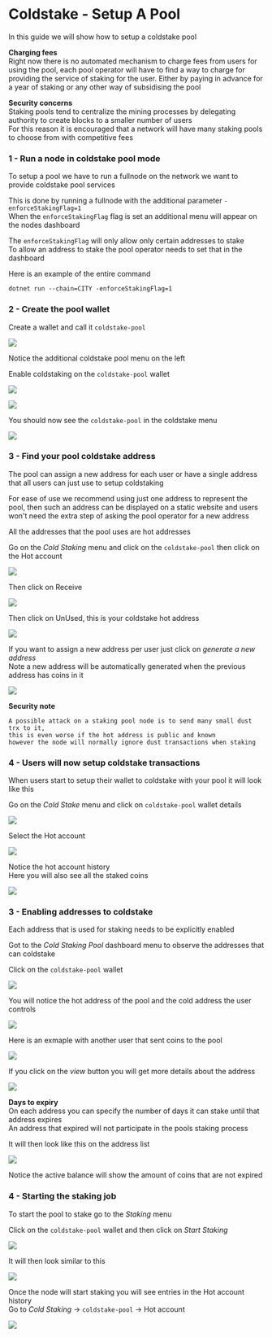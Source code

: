 # Coldstake - Setup A Pool

In this guide we will show how to setup a coldstake pool  


**Charging fees**  
Right now there is no automated mechanism to charge fees from users for using the pool, each pool operator will have to find a way to charge for providing the service of staking for the user.
Either by paying in advance for a year of staking or any other way of subsidising the pool  

**Security concerns**  
Staking pools tend to centralize the mining processes by delegating authority to create blocks to a smaller number of users  
For this reason it is encouraged that a network will have many staking pools to choose from with competitive fees  

### 1 - Run a node in coldstake pool mode  

To setup a pool we have to run a fullnode on the network we want to provide coldstake pool services     
 
This is done by running a fullnode with the additional parameter `-enforceStakingFlag=1`  
When the `enforceStakingFlag` flag is set an additional menu will appear on the nodes dashboard  

The `enforceStakingFlag` will only allow only certain addresses to stake  
To allow an address to stake the pool operator needs to set that in the dashboard  

Here is an example of the entire command   
```
dotnet run --chain=CITY -enforceStakingFlag=1
```  

### 2 - Create the pool wallet

Create a wallet and call it `coldstake-pool` 

![](../img/coldstake/35.png)

Notice the additional coldstake pool menu on the left   

Enable coldstaking on the `coldstake-pool` wallet

![](../img/coldstake/36.png)

![](../img/coldstake/37.png)

You should now see the `coldstake-pool` in the coldstake menu  

![](../img/coldstake/38.png)

### 3 - Find your pool coldstake address

The pool can assign a new address for each user or have a single address that all users can just use to setup coldstaking  

For ease of use we recommend using just one address to represent the pool, then such an address can be displayed on a static website and users won't need the extra step of asking the pool operator for a new address   

All the addresses that the pool uses are hot addresses  

Go on the *Cold Staking* menu and click on the `coldstake-pool`  then click on the Hot account  

![](../img/coldstake/39.png)

Then click on Receive  

![](../img/coldstake/40.png)

Then click on UnUsed, this is your coldstake hot address

![](../img/coldstake/41.png)

If you want to assign a new address per user just click on *generate a new address*   
Note a new address will be automatically generated when the previous address has coins in it  

![](../img/coldstake/42.png)  

**Security note**
```
A possible attack on a staking pool node is to send many small dust trx to it,  
this is even worse if the hot address is public and known     
however the node will normally ignore dust transactions when staking  
```
### 4 - Users will now setup coldstake transactions

When users start to setup their wallet to coldstake with your pool it will look like this  

Go on the *Cold Stake* menu and click on `coldstake-pool` wallet details 

![](../img/coldstake/43.png)  

Select the Hot account

![](../img/coldstake/44.png)  

Notice the hot account history  
Here you will also see all the staked coins  

![](../img/coldstake/45.png)  

### 3 - Enabling addresses to coldstake  

Each address that is used for staking needs to be explicitly enabled  

Got to the *Cold Staking Pool* dashboard menu to observe the addresses that can coldstake  

Click on the `coldstake-pool` wallet  

![](../img/coldstake/46.png)  

You will notice the hot address of the pool and the cold address the user controls 

![](../img/coldstake/47.png)  

Here is an exmaple with another user that sent coins to the pool  

![](../img/coldstake/48.png) 

If you click on the *view* button you will get more details about the address  

![](../img/coldstake/49.png) 

**Days to expiry**  
On each address you can specify the number of days it can stake until that address expires  
An address that expired will not participate in the pools staking process    

It will then look like this on the address list    

![](../img/coldstake/50.png) 

Notice the active balance will show the amount of coins that are not expired  

### 4 - Starting the staking job  

To start the pool to stake go to the *Staking* menu  

Click on the `coldstake-pool` wallet and then click on *Start Staking* 

![](../img/coldstake/51.png) 

It will then look similar to this

![](../img/coldstake/52.png) 

Once the node will start staking you will see entries in the Hot account history  
Go to *Cold Staking* -> `coldstake-pool` -> Hot account 

![](../img/coldstake/53.png) 

